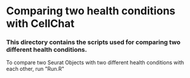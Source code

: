 # Comparing two health conditions with CellChat
### This directory contains the scripts used for comparing two different health conditions.
To compare two Seurat Objects with two different health conditions with each other, run "Run.R"
